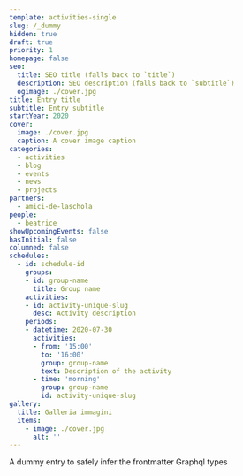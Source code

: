 ```yaml
---
template: activities-single
slug: /_dummy
hidden: true
draft: true
priority: 1
homepage: false
seo:
  title: SEO title (falls back to `title`)
  description: SEO description (falls back to `subtitle`)
  ogimage: ./cover.jpg
title: Entry title
subtitle: Entry subtitle
startYear: 2020
cover:
  image: ./cover.jpg
  caption: A cover image caption
categories:
  - activities
  - blog
  - events
  - news
  - projects
partners:
  - amici-de-laschola
people:
  - beatrice
showUpcomingEvents: false
hasInitial: false
columned: false
schedules:
  - id: schedule-id
    groups:
    - id: group-name
      title: Group name
    activities:
    - id: activity-unique-slug
      desc: Activity description
    periods:
    - datetime: 2020-07-30
      activities:
      - from: '15:00'
        to: '16:00'
        group: group-name
        text: Description of the activity
      - time: 'morning'
        group: group-name
        id: activity-unique-slug
gallery:
  title: Galleria immagini
  items:
    - image: ./cover.jpg
      alt: ''
---
```


A dummy entry to safely infer the frontmatter Graphql types
